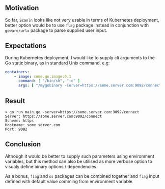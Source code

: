 ## Motivation
So far, `Scanln` looks like not very usable in terms of Kubernetes deployment, better option would be to use `flag` package instead in conjunction with `goware/urlx` package to parse supplied user input.

## Expectations

During Kubernetes deployment, I would like to supply cli arguments to the Go static binary, as in standard Unix command, e.g:

```yml
containers:
    - image: some.go.image:0.1
      command: [ "/bin/sh", "-c" ]
      args: [ "/mygobinary -server=https://some.server.com:9092/connect" ]
```

## Result
```golang
» go run main.go -server=https://some.server.com:9092/connect
Server: https://some.server.com:9092/connect
Scheme: https
Hostname: some.server.com
Port: 9092
```

## Conclusion

Although it would be better to supply such parameters using environment variables, but this method can also be utilised as more verbose option to visualy define binary options / dependencies.

As a bonus, `flag` and `os` packages can be combined together and `flag` input defined with default value comming from environment variable.